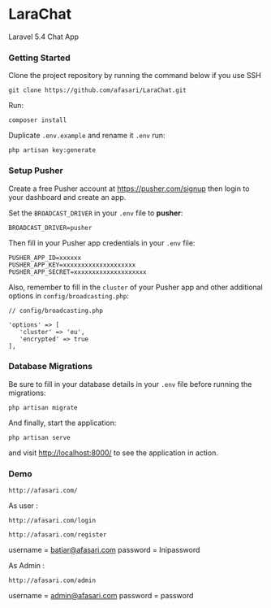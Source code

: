 # LaraChat
Laravel 5.4 Chat App

### Getting Started

Clone the project repository by running the command below if you use SSH
```
git clone https://github.com/afasari/LaraChat.git
```


Run:

```
composer install
```

Duplicate `.env.example` and rename it `.env`
run:
```
php artisan key:generate
```

### Setup Pusher

Create a free Pusher account at https://pusher.com/signup then login to your dashboard and create an app. 

Set the `BROADCAST_DRIVER` in your `.env` file to **pusher**:

```
BROADCAST_DRIVER=pusher
```

Then fill in your Pusher app credentials in your `.env` file:

```
PUSHER_APP_ID=xxxxxx
PUSHER_APP_KEY=xxxxxxxxxxxxxxxxxxxx
PUSHER_APP_SECRET=xxxxxxxxxxxxxxxxxxxx
```

Also, remember to fill in the `cluster` of your Pusher app and other additional options in `config/broadcasting.php`:

```
// config/broadcasting.php

'options' => [
   'cluster' => 'eu',
   'encrypted' => true
],
```

### Database Migrations

Be sure to fill in your database details in your `.env` file before running the migrations:

```
php artisan migrate
```

And finally, start the application:

```
php artisan serve
```

and visit [http://localhost:8000/](http://localhost:8000/) to see the application in action.

### Demo
```
http://afasari.com/
```

As user :
```
http://afasari.com/login
```
```
http://afasari.com/register
```
username = batiar@afasari.com
password = Inipassword

As Admin :
```
http://afasari.com/admin
```
username = admin@afasari.com
password = password
